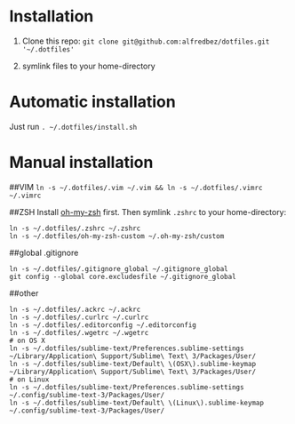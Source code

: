 # Installation

1. Clone this repo: `git clone git@github.com:alfredbez/dotfiles.git '~/.dotfiles'`

1. symlink files to your home-directory

# Automatic installation

Just run `. ~/.dotfiles/install.sh`

# Manual installation

##VIM
`ln -s ~/.dotfiles/.vim ~/.vim && ln -s ~/.dotfiles/.vimrc ~/.vimrc`

##ZSH
Install [oh-my-zsh](https://github.com/robbyrussell/oh-my-zsh) first.
Then symlink `.zshrc` to your home-directory:
````
ln -s ~/.dotfiles/.zshrc ~/.zshrc
ln -s ~/.dotfiles/oh-my-zsh-custom ~/.oh-my-zsh/custom
````

##global .gitignore
````
ln -s ~/.dotfiles/.gitignore_global ~/.gitignore_global
git config --global core.excludesfile ~/.gitignore_global
````

##other

````
ln -s ~/.dotfiles/.ackrc ~/.ackrc
ln -s ~/.dotfiles/.curlrc ~/.curlrc
ln -s ~/.dotfiles/.editorconfig ~/.editorconfig
ln -s ~/.dotfiles/.wgetrc ~/.wgetrc
# on OS X
ln -s ~/.dotfiles/sublime-text/Preferences.sublime-settings ~/Library/Application\ Support/Sublime\ Text\ 3/Packages/User/
ln -s ~/.dotfiles/sublime-text/Default\ \(OSX\).sublime-keymap ~/Library/Application\ Support/Sublime\ Text\ 3/Packages/User/
# on Linux
ln -s ~/.dotfiles/sublime-text/Preferences.sublime-settings ~/.config/sublime-text-3/Packages/User/
ln -s ~/.dotfiles/sublime-text/Default\ \(Linux\).sublime-keymap ~/.config/sublime-text-3/Packages/User/
````
